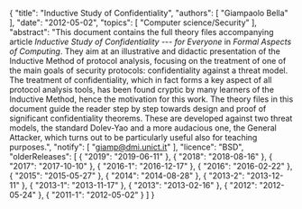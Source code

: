 {
    "title": "Inductive Study of Confidentiality",
    "authors": [
        "Giampaolo Bella"
    ],
    "date": "2012-05-02",
    "topics": [
        "Computer science/Security"
    ],
    "abstract": "This document contains the full theory files accompanying article <i>Inductive Study of Confidentiality --- for Everyone</i> in <i>Formal Aspects of Computing</i>. They aim at an illustrative and didactic presentation of the Inductive Method of protocol analysis, focusing on the treatment of one of the main goals of security protocols: confidentiality against a threat model. The treatment of confidentiality, which in fact forms a key aspect of all protocol analysis tools, has been found cryptic by many learners of the Inductive Method, hence the motivation for this work. The theory files in this document guide the reader step by step towards design and proof of significant confidentiality theorems. These are developed against two threat models, the standard Dolev-Yao and a more audacious one, the General Attacker, which turns out to be particularly useful also for teaching purposes.",
    "notify": [
        "giamp@dmi.unict.it"
    ],
    "licence": "BSD",
    "olderReleases": [
        {
            "2019": "2019-06-11"
        },
        {
            "2018": "2018-08-16"
        },
        {
            "2017": "2017-10-10"
        },
        {
            "2016-1": "2016-12-17"
        },
        {
            "2016": "2016-02-22"
        },
        {
            "2015": "2015-05-27"
        },
        {
            "2014": "2014-08-28"
        },
        {
            "2013-2": "2013-12-11"
        },
        {
            "2013-1": "2013-11-17"
        },
        {
            "2013": "2013-02-16"
        },
        {
            "2012": "2012-05-24"
        },
        {
            "2011-1": "2012-05-02"
        }
    ]
}